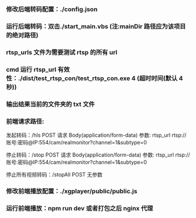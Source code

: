 ### 修改后端转码配置：./config.json

### 运行后端转码：双击./start_main.vbs (注:mainDir 路径应为该项目的绝对路径)

### rtsp_urls 文件为需要测试 rtsp 的所有 url

### cmd 运行 rtsp_url 有效性：./dist/test_rtsp_con/test_rtsp_con.exe 4 (超时时间(默认 4 秒))

### 输出结果当前的文件夹的 txt 文件

### 前端请求路径:

发起转码：/hls POST 请求 Body(application/form-data) 参数: rtsp_url rtsp://账号:密码@IP:554/cam/realmonitor?channel=1&subtype=0

停止转码：/stop POST 请求 Body(application/form-data) 参数: rtsp_url rtsp://账号:密码@IP:554/cam/realmonitor?channel=1&subtype=0

停止所有视频转码：/stopAll POST 无参数

### 修改前端播放配置：./xgplayer/public/public.js

### 运行前端播放：npm run dev 或者打包之后 nginx 代理

